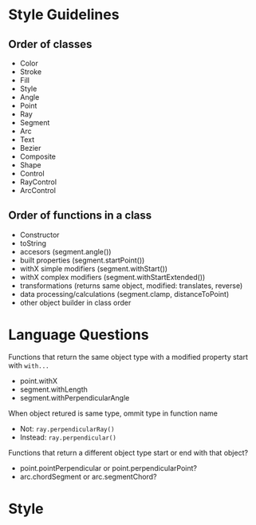 Style Guidelines
================


Order of classes
----------------
+ Color
+ Stroke
+ Fill
+ Style
+ Angle
+ Point
+ Ray
+ Segment
+ Arc
+ Text
+ Bezier
+ Composite
+ Shape
+ Control
+ RayControl
+ ArcControl


Order of functions in a class
-----------------------------
+ Constructor
+ toString
+ accesors (segment.angle())
+ built properties (segment.startPoint())
+ withX simple modifiers (segment.withStart())
+ withX complex modifiers (segment.withStartExtended())
+ transformations (returns same object, modified: translates, reverse)
+ data processing/calculations (segment.clamp, distanceToPoint)
+ other object builder in class order



Language Questions
==================

Functions that return the same object type with a modified property start with `with...`
+ point.withX
+ segment.withLength
+ segment.withPerpendicularAngle


When object retured is same type, ommit type in function name
+ Not: `ray.perpendicularRay()`
+ Instead: `ray.perpendicular()`

Functions that return a different object type start or end with that object?
+ point.pointPerpendicular or point.perpendicularPoint?
+ arc.chordSegment or arc.segmentChord?


Style
=====


